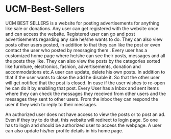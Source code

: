 # UCM-Best-Sellers

  UCM BEST SELLERS is a website for posting advertisements for anything like sale or donations.
Any user can get registered with the website once and can access the website. Registered user can go 
and post advertisements regarding any sale he/she wants to do. They can also view posts other users posted, 
in addition to that they can like the post or even contact the user who posted by messaging them .
Every user has a customized home page where he/she can see their posts, messages and all the posts they like. 
They can also view the posts by the categories sorted like furniture, electronics, fashion, advertisements, 
donation and accommodations etc.A user can update, delete his own posts. In addition to that if the user wants to
close the add he disable it. So that the other user will get notified that the post is closed. In case if the
user wishes to re-open he can do it by enabling that post. Every User has a Inbox and sent items where they can 
check the messages they received from other users and the messages they sent to other users. From the inbox they
can respond the user if they wish to reply to their messages.

An authorized user does not have access to view the posts or to post an ad. 
Even if they try to do that, this website will redirect to login page. So one has to login and
should be authorized user to access the webpage. A user can also update his/her profile details in his home page.
